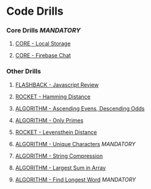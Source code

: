 # Code Drills


### Core Drills *MANDATORY*

1. [CORE - Local Storage](/02-core-local-storage)

2. [CORE - Firebase Chat](/06-core-firebase-chat)


### Other Drills

1. [FLASHBACK - Javascript Review](/01-flash-js-review)

2. [ROCKET - Hamming Distance](/03-rock-hamming-distance)

3. [ALGORITHM - Ascending Evens, Descending Odds](/04-algo-array-sorting)

4. [ALGORITHM - Only Primes](/05-algo-array-filtering)

5. [ROCKET - Levensthein Distance](/07-rock-levensthein)

6. [ALGORITHM - Unique Characters](/08-algo-unique-char) *MANDATORY*

7. [ALGORITHM - String Compression](/09-algo-string-compression)

8. [ALGORITHM - Largest Sum in Array](/10-algo-largest-sum)

9. [ALGORITHM - Find Longest Word](/11-algo-find-longest-word) *MANDATORY*
